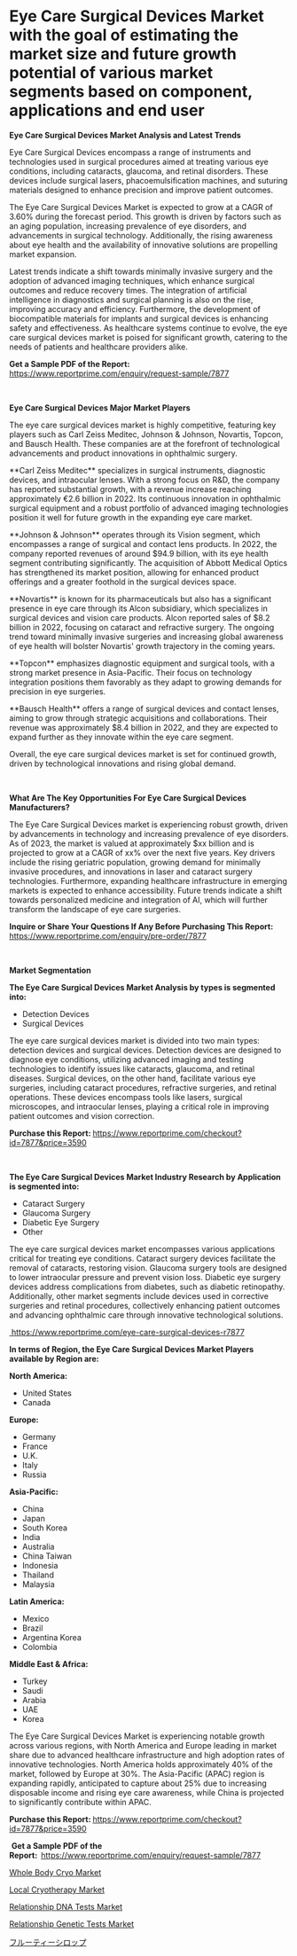 <p><h1>Eye Care Surgical Devices Market with the goal of estimating the market size and future growth potential of various market segments based on component, applications and end user</h1></p><p><strong>Eye Care Surgical Devices Market Analysis and Latest Trends</strong></p>
<p><p>Eye Care Surgical Devices encompass a range of instruments and technologies used in surgical procedures aimed at treating various eye conditions, including cataracts, glaucoma, and retinal disorders. These devices include surgical lasers, phacoemulsification machines, and suturing materials designed to enhance precision and improve patient outcomes.</p><p>The Eye Care Surgical Devices Market is expected to grow at a CAGR of 3.60% during the forecast period. This growth is driven by factors such as an aging population, increasing prevalence of eye disorders, and advancements in surgical technology. Additionally, the rising awareness about eye health and the availability of innovative solutions are propelling market expansion. </p><p>Latest trends indicate a shift towards minimally invasive surgery and the adoption of advanced imaging techniques, which enhance surgical outcomes and reduce recovery times. The integration of artificial intelligence in diagnostics and surgical planning is also on the rise, improving accuracy and efficiency. Furthermore, the development of biocompatible materials for implants and surgical devices is enhancing safety and effectiveness. As healthcare systems continue to evolve, the eye care surgical devices market is poised for significant growth, catering to the needs of patients and healthcare providers alike.</p></p>
<p><strong>Get a Sample PDF of the Report:&nbsp;</strong> <a href="https://www.reportprime.com/enquiry/request-sample/7877?utm_campaign=1840&utm_medium=2&utm_source=Github&utm_content=ia&utm_term=26112024&utm_id=eye-care-surgical-devices">https://www.reportprime.com/enquiry/request-sample/7877</a></p>
<p>&nbsp;</p>
<p><strong>Eye Care Surgical Devices Major Market Players</strong></p>
<p><p>The eye care surgical devices market is highly competitive, featuring key players such as Carl Zeiss Meditec, Johnson & Johnson, Novartis, Topcon, and Bausch Health. These companies are at the forefront of technological advancements and product innovations in ophthalmic surgery.</p><p>**Carl Zeiss Meditec** specializes in surgical instruments, diagnostic devices, and intraocular lenses. With a strong focus on R&D, the company has reported substantial growth, with a revenue increase reaching approximately €2.6 billion in 2022. Its continuous innovation in ophthalmic surgical equipment and a robust portfolio of advanced imaging technologies position it well for future growth in the expanding eye care market.</p><p>**Johnson & Johnson** operates through its Vision segment, which encompasses a range of surgical and contact lens products. In 2022, the company reported revenues of around $94.9 billion, with its eye health segment contributing significantly. The acquisition of Abbott Medical Optics has strengthened its market position, allowing for enhanced product offerings and a greater foothold in the surgical devices space.</p><p>**Novartis** is known for its pharmaceuticals but also has a significant presence in eye care through its Alcon subsidiary, which specializes in surgical devices and vision care products. Alcon reported sales of $8.2 billion in 2022, focusing on cataract and refractive surgery. The ongoing trend toward minimally invasive surgeries and increasing global awareness of eye health will bolster Novartis' growth trajectory in the coming years.</p><p>**Topcon** emphasizes diagnostic equipment and surgical tools, with a strong market presence in Asia-Pacific. Their focus on technology integration positions them favorably as they adapt to growing demands for precision in eye surgeries.</p><p>**Bausch Health** offers a range of surgical devices and contact lenses, aiming to grow through strategic acquisitions and collaborations. Their revenue was approximately $8.4 billion in 2022, and they are expected to expand further as they innovate within the eye care segment. </p><p>Overall, the eye care surgical devices market is set for continued growth, driven by technological innovations and rising global demand.</p></p>
<p>&nbsp;</p>
<p><strong>What Are The Key Opportunities For Eye Care Surgical Devices Manufacturers?</strong></p>
<p><p>The Eye Care Surgical Devices market is experiencing robust growth, driven by advancements in technology and increasing prevalence of eye disorders. As of 2023, the market is valued at approximately $xx billion and is projected to grow at a CAGR of xx% over the next five years. Key drivers include the rising geriatric population, growing demand for minimally invasive procedures, and innovations in laser and cataract surgery technologies. Furthermore, expanding healthcare infrastructure in emerging markets is expected to enhance accessibility. Future trends indicate a shift towards personalized medicine and integration of AI, which will further transform the landscape of eye care surgeries.</p></p>
<p><strong>Inquire or Share Your Questions If Any Before Purchasing This Report:</strong> <a href="https://www.reportprime.com/enquiry/pre-order/7877?utm_campaign=1840&utm_medium=2&utm_source=Github&utm_content=ia&utm_term=26112024&utm_id=eye-care-surgical-devices">https://www.reportprime.com/enquiry/pre-order/7877</a></p>
<p>&nbsp;</p>
<p><strong>Market Segmentation</strong></p>
<p><strong>The Eye Care Surgical Devices Market Analysis by types is segmented into:</strong></p>
<p><ul><li>Detection Devices</li><li>Surgical Devices</li></ul></p>
<p><p>The eye care surgical devices market is divided into two main types: detection devices and surgical devices. Detection devices are designed to diagnose eye conditions, utilizing advanced imaging and testing technologies to identify issues like cataracts, glaucoma, and retinal diseases. Surgical devices, on the other hand, facilitate various eye surgeries, including cataract procedures, refractive surgeries, and retinal operations. These devices encompass tools like lasers, surgical microscopes, and intraocular lenses, playing a critical role in improving patient outcomes and vision correction.</p></p>
<p><strong>Purchase this Report:&nbsp;</strong><a href="https://www.reportprime.com/checkout?id=7877&price=3590&utm_campaign=1840&utm_medium=2&utm_source=Github&utm_content=ia&utm_term=26112024&utm_id=eye-care-surgical-devices">https://www.reportprime.com/checkout?id=7877&price=3590</a></p>
<p>&nbsp;</p>
<p><strong>The Eye Care Surgical Devices Market Industry Research by Application is segmented into:</strong></p>
<p><ul><li>Cataract Surgery</li><li>Glaucoma Surgery</li><li>Diabetic Eye Surgery</li><li>Other</li></ul></p>
<p><p>The eye care surgical devices market encompasses various applications critical for treating eye conditions. Cataract surgery devices facilitate the removal of cataracts, restoring vision. Glaucoma surgery tools are designed to lower intraocular pressure and prevent vision loss. Diabetic eye surgery devices address complications from diabetes, such as diabetic retinopathy. Additionally, other market segments include devices used in corrective surgeries and retinal procedures, collectively enhancing patient outcomes and advancing ophthalmic care through innovative technological solutions.</p></p>
<p><a href="https://www.reportprime.com/eye-care-surgical-devices-r7877?utm_campaign=1840&utm_medium=2&utm_source=Github&utm_content=ia&utm_term=26112024&utm_id=eye-care-surgical-devices">&nbsp;https://www.reportprime.com/eye-care-surgical-devices-r7877</a></p>
<p><strong>In terms of Region, the Eye Care Surgical Devices Market Players available by Region are:</strong></p>
<p>
    <p> <strong> North America: </strong>
        <ul>
            <li>United States</li>
            <li>Canada</li>
        </ul>
        </p> 
    <p> <strong> Europe: </strong>
        <ul>
            <li>Germany</li>
            <li>France</li>
            <li>U.K.</li>
            <li>Italy</li>
            <li>Russia</li>
        </ul>
        </p> 
    <p> <strong> Asia-Pacific: </strong>
        <ul>
            <li>China</li>
            <li>Japan</li>
            <li>South Korea</li>
            <li>India</li>
            <li>Australia</li>
            <li>China Taiwan</li>
            <li>Indonesia</li>
            <li>Thailand</li>
            <li>Malaysia</li>
        </ul>
        </p> 
    <p> <strong> Latin America: </strong>
        <ul>
            <li>Mexico</li>
            <li>Brazil</li>
            <li>Argentina Korea</li>
            <li>Colombia</li>
        </ul>
        </p> 
    <p> <strong> Middle East & Africa: </strong>
        <ul>
            <li>Turkey</li>
            <li>Saudi</li>
            <li>Arabia</li>
            <li>UAE</li>
            <li>Korea</li>
        </ul>
    </p>
    </p>
<p><p>The Eye Care Surgical Devices Market is experiencing notable growth across various regions, with North America and Europe leading in market share due to advanced healthcare infrastructure and high adoption rates of innovative technologies. North America holds approximately 40% of the market, followed by Europe at 30%. The Asia-Pacific (APAC) region is expanding rapidly, anticipated to capture about 25% due to increasing disposable income and rising eye care awareness, while China is projected to significantly contribute within APAC.</p></p>
<p><strong>Purchase this Report: </strong><a href="https://www.reportprime.com/checkout?id=7877&price=3590&utm_campaign=1840&utm_medium=2&utm_source=Github&utm_content=ia&utm_term=26112024&utm_id=eye-care-surgical-devices">https://www.reportprime.com/checkout?id=7877&price=3590</a></p>
<p>&nbsp;<strong>Get a Sample PDF of the Report:&nbsp;&nbsp;</strong><a href="https://www.reportprime.com/enquiry/request-sample/7877?utm_campaign=1840&utm_medium=2&utm_source=Github&utm_content=ia&utm_term=26112024&utm_id=eye-care-surgical-devices">https://www.reportprime.com/enquiry/request-sample/7877</a></p>
<p><strong></strong></p>
<p><p><a href="https://www.linkedin.com/pulse/whole-body-cryo-industry-growth-opportunities-growing-fhxac?utm_campaign=1840&utm_medium=2&utm_source=Github&utm_content=ia&utm_term=26112024&utm_id=eye-care-surgical-devices">Whole Body Cryo Market</a></p><p><a href="https://www.linkedin.com/pulse/local-cryotherapy-market-report-industry-value-revenue-forecast-mdfne?utm_campaign=1840&utm_medium=2&utm_source=Github&utm_content=ia&utm_term=26112024&utm_id=eye-care-surgical-devices">Local Cryotherapy Market</a></p><p><a href="https://issuu.com/reportprime-2/docs/relationship-dna-tests-market-size-_1d16b4e224cd3d?utm_campaign=1840&utm_medium=2&utm_source=Github&utm_content=ia&utm_term=26112024&utm_id=eye-care-surgical-devices">Relationship DNA Tests Market</a></p><p><a href="https://issuu.com/reportprime-2/docs/relationship-genetic-tests-market-s_be5af323243e3b?utm_campaign=1840&utm_medium=2&utm_source=Github&utm_content=ia&utm_term=26112024&utm_id=eye-care-surgical-devices">Relationship Genetic Tests Market</a></p><p><a href="https://github.com/mohamedbakry57/Market-Research-Report-List-6/blob/main/316903525280.md?utm_campaign=1840&utm_medium=2&utm_source=Github&utm_content=ia&utm_term=26112024&utm_id=eye-care-surgical-devices">フルーティーシロップ</a></p></p>